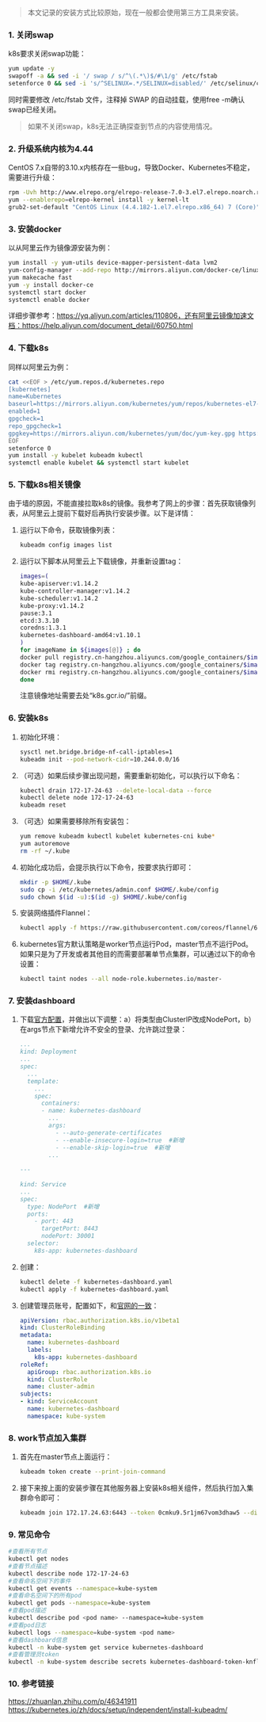 > 本文记录的安装方式比较原始，现在一般都会使用第三方工具来安装。

### 1. 关闭swap

k8s要求关闭swap功能：

```bash
yum update -y
swapoff -a && sed -i '/ swap / s/^\(.*\)$/#\1/g' /etc/fstab
setenforce 0 && sed -i 's/^SELINUX=.*/SELINUX=disabled/' /etc/selinux/config
```

同时需要修改 /etc/fstab 文件，注释掉 SWAP 的自动挂载，使用free -m确认swap已经关闭。

> 如果不关闭swap，k8s无法正确探查到节点的内容使用情况。

### 2. 升级系统内核为4.44

CentOS 7.x自带的3.10.x内核存在一些bug，导致Docker、Kubernetes不稳定，需要进行升级：

```bash
rpm -Uvh http://www.elrepo.org/elrepo-release-7.0-3.el7.elrepo.noarch.rpm
yum --enablerepo=elrepo-kernel install -y kernel-lt
grub2-set-default "CentOS Linux (4.4.182-1.el7.elrepo.x86_64) 7 (Core)"
```

### 3. 安装docker

以从阿里云作为镜像源安装为例：

```bash
yum install -y yum-utils device-mapper-persistent-data lvm2
yum-config-manager --add-repo http://mirrors.aliyun.com/docker-ce/linux/centos/docker-ce.repo
yum makecache fast
yum -y install docker-ce
systemctl start docker
systemctl enable docker
```


详细步骤参考：https://yq.aliyun.com/articles/110806，还有阿里云镜像加速文档：https://help.aliyun.com/document_detail/60750.html

### 4. 下载k8s

同样以阿里云为例：

```bash
cat <<EOF > /etc/yum.repos.d/kubernetes.repo
[kubernetes]
name=Kubernetes
baseurl=https://mirrors.aliyun.com/kubernetes/yum/repos/kubernetes-el7-x86_64/
enabled=1
gpgcheck=1
repo_gpgcheck=1
gpgkey=https://mirrors.aliyun.com/kubernetes/yum/doc/yum-key.gpg https://mirrors.aliyun.com/kubernetes/yum/doc/rpm-package-key.gpg
EOF
setenforce 0
yum install -y kubelet kubeadm kubectl
systemctl enable kubelet && systemctl start kubelet
```

### 5. 下载k8s相关镜像

由于墙的原因，不能直接拉取k8s的镜像。我参考了网上的步骤：首先获取镜像列表，从阿里云上提前下载好后再执行安装步骤。以下是详情：

1. 运行以下命令，获取镜像列表：

   ```bash
   kubeadm config images list
   ```

2. 运行以下脚本从阿里云上下载镜像，并重新设置tag：

   ```bash
   images=(
   kube-apiserver:v1.14.2
   kube-controller-manager:v1.14.2
   kube-scheduler:v1.14.2
   kube-proxy:v1.14.2
   pause:3.1
   etcd:3.3.10
   coredns:1.3.1
   kubernetes-dashboard-amd64:v1.10.1
   )
   for imageName in ${images[@]} ; do
   docker pull registry.cn-hangzhou.aliyuncs.com/google_containers/$imageName
   docker tag registry.cn-hangzhou.aliyuncs.com/google_containers/$imageName k8s.gcr.io/$imageName
   docker rmi registry.cn-hangzhou.aliyuncs.com/google_containers/$imageName
   done
   ```

   注意镜像地址需要去处“k8s.gcr.io/”前缀。

### 6. 安装k8s

1. 初始化环境：

   ```bash
   sysctl net.bridge.bridge-nf-call-iptables=1
   kubeadm init --pod-network-cidr=10.244.0.0/16
   ```

2. （可选）如果后续步骤出现问题，需要重新初始化，可以执行以下命名：

   ```bash
   kubectl drain 172-17-24-63 --delete-local-data --force
   kubectl delete node 172-17-24-63
   kubeadm reset
   ```

3. （可选）如果需要移除所有安装包：

   ```bash
   yum remove kubeadm kubectl kubelet kubernetes-cni kube*
   yum autoremove
   rm -rf ~/.kube
   ```

4. 初始化成功后，会提示执行以下命令，按要求执行即可：

   ```bash
   mkdir -p $HOME/.kube
   sudo cp -i /etc/kubernetes/admin.conf $HOME/.kube/config
   sudo chown $(id -u):$(id -g) $HOME/.kube/config
   ```

5. 安装网络插件Flannel：

   ```bash
   kubectl apply -f https://raw.githubusercontent.com/coreos/flannel/62e44c867a2846fefb68bd5f178daf4da3095ccb/Documentation/kube-flannel.yml
   ```

6. kubernetes官方默认策略是worker节点运行Pod，master节点不运行Pod。如果只是为了开发或者其他目的而需要部署单节点集群，可以通过以下的命令设置：

   ```bash
   kubectl taint nodes --all node-role.kubernetes.io/master-
   ```

### 7. 安装dashboard

1. 下载[官方配置](ttps://raw.githubusercontent.com/kubernetes/dashboard/v1.10.1/src/deploy/recommended/kubernetes-dashboard.yaml)，并做出以下调整：a）将类型由ClusterIP改成NodePort，b）在args节点下新增允许不安全的登录、允许跳过登录：

   ```yaml
   ...
   kind: Deployment
   ...
   spec:
     ...
     template:
       ...
       spec:
         containers:
         - name: kubernetes-dashboard
           ...
           args:
             - --auto-generate-certificates
             - --enable-insecure-login=true  #新增
             - --enable-skip-login=true  #新增
           ...
    
   ---
    
   kind: Service
   ...
   spec:
     type: NodePort  #新增
     ports:
       - port: 443
         targetPort: 8443
         nodePort: 30001
     selector:
       k8s-app: kubernetes-dashboard
   ```

2. 创建：

   ```bash
   kubectl delete -f kubernetes-dashboard.yaml
   kubectl apply -f kubernetes-dashboard.yaml
   ```

3. 创建管理员账号，配置如下，和[官网的一致](https://github.com/kubernetes/dashboard/wiki/Access-control#admin-privileges)：

   ```yaml
   apiVersion: rbac.authorization.k8s.io/v1beta1
   kind: ClusterRoleBinding
   metadata:
     name: kubernetes-dashboard
     labels:
       k8s-app: kubernetes-dashboard
   roleRef:
     apiGroup: rbac.authorization.k8s.io
     kind: ClusterRole
     name: cluster-admin
   subjects:
   - kind: ServiceAccount
     name: kubernetes-dashboard
     namespace: kube-system
   ```

### 8. work节点加入集群

1. 首先在master节点上面运行：

   ```bash
   kubeadm token create --print-join-command
   ```

2. 接下来按上面的安装步骤在其他服务器上安装k8s相关组件，然后执行加入集群命令即可：

   ```bash
   kubeadm join 172.17.24.63:6443 --token 0cmku9.5r1jm67vom3dhaw5 --discovery-token-ca-cert-hash sha256:434183630bcf7024a892ff130238c86aac602d88ff3f4f206d9f2b89c2a4c265
   ```

### 9. 常见命令

```bash
#查看所有节点
kubectl get nodes
#查看节点描述
kubectl describe node 172-17-24-63
#查看命名空间下的事件
kubectl get events --namespace=kube-system
#查看命名空间下的所有pod
kubectl get pods --namespace=kube-system
#查看pod描述
kubectl describe pod <pod name> --namespace=kube-system
#查看pod日志
kubectl logs --namespace=kube-system <pod name>
#查看dashboard信息
kubectl -n kube-system get service kubernetes-dashboard
#查看管理员token
kubectl -n kube-system describe secrets kubernetes-dashboard-token-knflv
```

###  10. 参考链接

https://zhuanlan.zhihu.com/p/46341911
https://kubernetes.io/zh/docs/setup/independent/install-kubeadm/